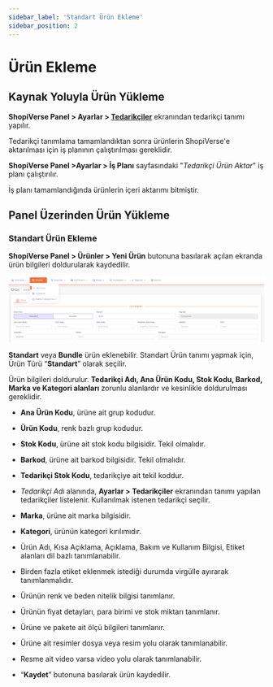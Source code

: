 ```yaml
---
sidebar_label: 'Standart Ürün Ekleme'
sidebar_position: 2
---
```


# Ürün Ekleme

## Kaynak Yoluyla Ürün Yükleme 

**ShopiVerse Panel > Ayarlar > [Tedarikçiler](/docs/dashboard/dashboard-tutorial/settings/suppliers/new-supplier)** ekranından tedarikçi tanımı yapılır. 

Tedarikçi tanımlama tamamlandıktan sonra ürünlerin ShopiVerse'e aktarılması için iş planının çalıştırılması gereklidir. 

**ShopiVerse Panel >Ayarlar > İş Planı** sayfasındaki "*Tedarikçi Ürün Aktar*" iş planı çalıştırılır.

İş planı tamamlandığında ürünlerin içeri aktarımı bitmiştir. 

## Panel Üzerinden Ürün Yükleme 

### Standart Ürün Ekleme

**ShopiVerse Panel > Ürünler > Yeni Ürün** butonuna basılarak açılan ekranda ürün bilgileri doldurularak kaydedilir. 

![MyProductsAdd](../products/img/MyProductsAdd.png)

**Standart** veya **Bundle** ürün eklenebilir. Standart Ürün tanımı yapmak için, Ürün Türü “**Standart**” olarak seçilir. 

Ürün bilgileri doldurulur. **Tedarikçi Adı, Ana Ürün Kodu, Stok Kodu, Barkod, Marka ve Kategori alanları** zorunlu alanlardır ve kesinlikle doldurulması gereklidir. 

- **Ana Ürün Kodu**, ürüne ait grup kodudur. 

- **Ürün Kodu**, renk bazlı grup kodudur. 

- **Stok Kodu**, ürüne ait stok kodu bilgisidir. Tekil olmalıdır. 

- **Barkod**, ürüne ait barkod bilgisidir. Tekil olmalıdır. 

- **Tedarikçi Stok Kodu**, tedarikçiye ait tekil koddur. 

- *Tedarikçi Adı* alanında, **Ayarlar > Tedarikçiler** ekranından tanımı yapılan tedarikçiler listelenir. Kullanılmak istenen tedarikçi seçilir.   

- **Marka**, ürüne ait marka bilgisidir. 

- **Kategori**, ürünün kategori kırılımıdır. 

- Ürün Adı, Kısa Açıklama, Açıklama, Bakım ve Kullanım Bilgisi, Etiket alanları dil bazlı tanımlanabilir.  

- Birden fazla etiket eklenmek istediği durumda virgülle ayırarak tanımlanmalıdır. 

- Ürünün renk ve beden nitelik bilgisi tanımlanır. 

- Ürünün fiyat detayları, para birimi ve stok miktarı tanımlanır. 

- Ürüne ve pakete ait ölçü bilgileri tanımlanır. 

- Ürüne ait resimler dosya veya resim yolu olarak tanımlanabilir. 

- Resme ait video varsa video yolu olarak tanımlanabilir. 

- “**Kaydet**” butonuna basılarak ürün kaydedilir. 

